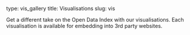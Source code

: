 type: vis_gallery
title: Visualisations
slug: vis


Get a different take on the Open Data Index with our visualisations. Each visualisation is available for embedding into 3rd party websites.
